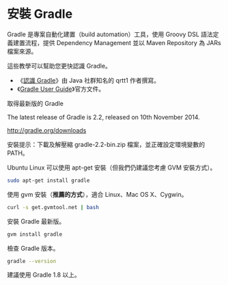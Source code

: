 # 安裝 Gradle

Gradle 是專案自動化建置（build automation）工具，使用 Groovy DSL 語法定義建置流程，提供 Dependency Management 並以 Maven Repository 為 JARs 檔案來源。

這些教學可以幫助您更快認識 Gradle。

* 《[認識 Gradle](http://www.codedata.com.tw/java/understanding-gradle-1-ant/)》由 Java 社群知名的 qrtt1 作者撰寫。
* 《[Gradle User Guide](http://www.gradle.org/docs/current/userguide/userguide.html)》官方文件。

取得最新版的 Gradle

The latest release of Gradle is 2.2, released on 10th November 2014.

http://gradle.org/downloads

安裝提示：下載及解壓縮 gradle-2.2-bin.zip 檔案，並正確設定環境變數的 PATH。

Ubuntu Linux 可以使用 apt-get 安裝（但我們仍建議您考慮 GVM 安裝方式）。

```bash
sudo apt-get install gradle
```

使用 gvm 安裝（**推薦的方式**），適合 Linux、Mac OS X、Cygwin。

```bash
curl -s get.gvmtool.net | bash
```

安裝 Gradle 最新版。

```bash
gvm install gradle
```

檢查 Gradle 版本。

```bash
gradle --version
```

建議使用 Gradle 1.8 以上。
